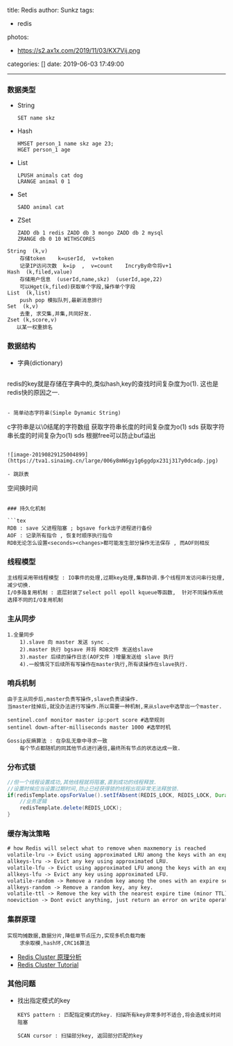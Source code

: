 title: Redis
author: Sunkz
tags:
  - redis

photos:

- https://s2.ax1x.com/2019/11/03/KX7Vij.png

categories: []
date: 2019-06-03 17:49:00

---
### 数据类型

- String

  ```
  SET name skz
  ```

- Hash

  ```
  HMSET person_1 name skz age 23;
  HGET person_1 age
  ```

- List

  ```
  LPUSH animals cat dog
  LRANGE animal 0 1
  ```

- Set

  ```
  SADD animal cat
  ```

- ZSet

  ```
  ZADD db 1 redis ZADD db 3 mongo ZADD db 2 mysql
  ZRANGE db 0 10 WITHSCORES
  ```

```
String  (k,v)
    存储token    k=userId,  v=token
    记录IP访问次数  k=ip  ,  v=count    IncryBy命令将v+1
Hash  (k,filed,value)
    存储用户信息  (userId,name,skz)  (userId,age,22)
    可以Hget(k,filed)获取单个字段,操作单个字段
List  (k,list)
   	push pop 模拟队列,最新消息排行
Set  (k,v)
    去重, 求交集,并集,共同好友.
Zset (k,score,v)
   以某一权重排名
```

### 数据结构

- 字典(dictionary)

  ```
redis的key就是存储在字典中的,类似hash,key的查找时间复杂度为o(1). 这也是redis快的原因之一.
  ```
  
- 简单动态字符串(Simple Dynamic String)

  ```
  c字符串是以\0结尾的字符数组 获取字符串长度的时间复杂度为o(1)
  sds 获取字符串长度的时间复杂为o(1)
  sds 根据free可以防止buf溢出
  ```

  ![image-20190829125004899](https://tva1.sinaimg.cn/large/006y8mN6gy1g6ggdpx231j317y0dcadp.jpg)

- 跳跃表

  ```
  空间换时间
  ```

### 持久化机制

```tex
RDB : save 父进程阻塞 ; bgsave fork出子进程进行备份
AOF : 记录所有指令 , 恢复时顺序执行指令
RDB无论怎么设置<seconds><changes>都可能发生部分操作无法保存 , 而AOF则相反
```

### 线程模型

```
主线程采用带线程模型 : IO事件的处理,过期key处理,集群协调.多个线程并发访问串行处理,减少切换.
I/O多路复用机制 : 底层封装了select poll epoll kqueue等函数,  针对不同操作系统选择不同的I/O复用机制
```

### 主从同步

```
1.全量同步
	1).slave 向 master 发送 sync .
	2).master 执行 bgsave 并将 RDB文件 发送给slave
	3).master 后续的操作日志(AOF文件 )增量发送给 slave 执行	
	4).一般情况下后续所有写操作在master执行,所有读操作在slave执行.
```

### 哨兵机制

```
由于主从同步后,master负责写操作,slave负责读操作.
当master挂掉后,就没办法进行写操作.所以需要一种机制,来从slave中选举出一个master.
```

```
sentinel.conf monitor master ip:port score #选举规则
sentinel down-after-milliseconds master 1000 #选举时机
```

```
Gossip反熵算法 : 在杂乱无章中寻求一致 
	每个节点都随机的同其他节点进行通信,最终所有节点的状态达成一致.
```

### 分布式锁

```java
//但一个线程设置成功,其他线程就将阻塞,直到成功的线程释放.
//设置时候应当设置过期时间,防止已经获得锁的线程出现异常无法释放锁.
if(redisTemplate.opsForValue().setIfAbsent(REDIS_LOCK, REDIS_LOCK, Duration.ofSeconds(5){
	//业务逻辑
	redisTemplate.delete(REDIS_LOCK);
}
```

### 缓存淘汰策略

```txt
# how Redis will select what to remove when maxmemory is reached
volatile-lru -> Evict using approximated LRU among the keys with an expire set.
allkeys-lru -> Evict any key using approximated LRU.
volatile-lfu -> Evict using approximated LFU among the keys with an expire set.
allkeys-lfu -> Evict any key using approximated LFU.
volatile-random -> Remove a random key among the ones with an expire set.
allkeys-random -> Remove a random key, any key.
volatile-ttl -> Remove the key with the nearest expire time (minor TTL)
noeviction -> Dont evict anything, just return an error on write operations.
```

### 集群原理

```
实现均摊数据,数据分片,降低单节点压力,实现多机负载均衡
	求余取模,hash环,CRC16算法
```

- [Redis Cluster 原理分析](https://www.imooc.com/article/43576?block_id=tuijian_wz)
- [Redis Cluster Tutorial](https://redis.io/topics/cluster-tutorial)

### 其他问题

- 找出指定模式的key

  ```
  KEYS pattern : 匹配指定模式的key. 扫描所有key非常多时不适合,将会造成长时间阻塞
  ```

  ```
  SCAN cursor : 扫描部分key, 返回部分匹配的key
  ```


